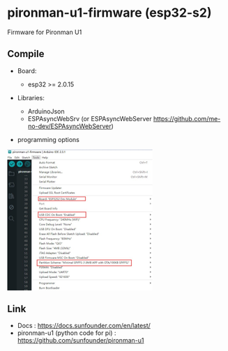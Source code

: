 # pironman-u1-firmware (esp32-s2)

Firmware for Pironman U1

## Compile

- Board:
  - esp32 >= 2.0.15
- Libraries:
  - ArduinoJson
  - ESPAsyncWebSrv (or ESPAsyncWebServer <https://github.com/me-no-dev/ESPAsyncWebServer>)

- programming options

<img src="./docs/program_options.jpg"  width="66%" align="center"/>

## Link

- Docs : <https://docs.sunfounder.com/en/latest/>
- pironman-u1 (python code for pi) : <https://github.com/sunfounder/pironman-u1>
